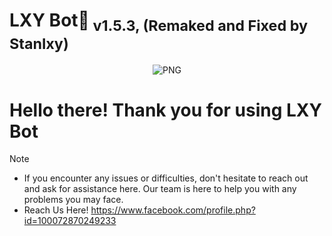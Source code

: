 # LXY Bot🤖<sub> v1.5.3, (Remaked and Fixed by Stanlxy)</sub>
<p align="center">
    <img align="center" alt="PNG" src="https://media1.tenor.com/m/5i7e2H3mEWoAAAAC/sangatsu-no-lion-3gatsu-no-lion.gif" />
</p> 
<h1></h1>

<h1>Hello there! Thank you for using LXY Bot</h1> 

> [!NOTE]
> - If you encounter any issues or difficulties, don't hesitate to reach out and ask for assistance here. Our team is here to help you with any problems you may face.
> - Reach Us Here!
https://www.facebook.com/profile.php?id=100072870249233